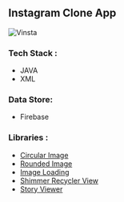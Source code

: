 ## Instagram Clone App

  ![Vinsta](https://user-images.githubusercontent.com/77090657/192953826-63f66889-7190-4f40-914b-13c6aadfcb9c.png)

### Tech Stack :
  - JAVA
  - XML
### Data Store:
  - Firebase
 
### Libraries :
  - [Circular Image](https://github.com/hdodenhof/CircleImageView)
  - [Rounded Image](https://search.maven.org/artifact/com.makeramen/roundedimageview/2.3.0/jar)
  - [Image Loading](https://github.com/square/picasso)
  - [Shimmer Recycler View](https://github.com/sharish/ShimmerRecyclerView)
  - [Story Viewer](https://github.com/OMARIHAMZA/StoryView)
  
 
